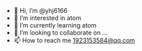 - 👋 Hi, I’m @yhj6166
- 👀 I’m interested in atom
- 🌱 I’m currently learning atom
- 💞️ I’m looking to collaborate on ...
- 📫 How to reach me 1923153584@qq.com

<!---
yhj6166/yhj6166 is a ✨ special ✨ repository because its `README.md` (this file) appears on your GitHub profile.
You can click the Preview link to take a look at your changes.
--->
